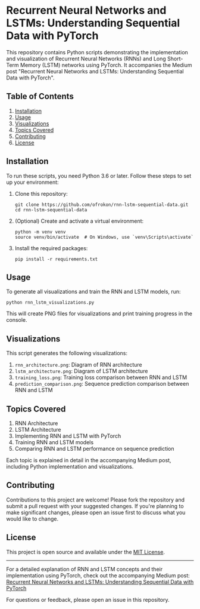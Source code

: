 # Recurrent Neural Networks and LSTMs: Understanding Sequential Data with PyTorch

This repository contains Python scripts demonstrating the implementation and visualization of Recurrent Neural Networks (RNNs) and Long Short-Term Memory (LSTM) networks using PyTorch. It accompanies the Medium post "Recurrent Neural Networks and LSTMs: Understanding Sequential Data with PyTorch".

## Table of Contents
1. [Installation](#installation)
2. [Usage](#usage)
3. [Visualizations](#visualizations)
4. [Topics Covered](#topics-covered)
5. [Contributing](#contributing)
6. [License](#license)

## Installation

To run these scripts, you need Python 3.6 or later. Follow these steps to set up your environment:

1. Clone this repository:
   ```
   git clone https://github.com/ofrokon/rnn-lstm-sequential-data.git
   cd rnn-lstm-sequential-data
   ```

2. (Optional) Create and activate a virtual environment:
   ```
   python -m venv venv
   source venv/bin/activate  # On Windows, use `venv\Scripts\activate`
   ```

3. Install the required packages:
   ```
   pip install -r requirements.txt
   ```

## Usage

To generate all visualizations and train the RNN and LSTM models, run:

```
python rnn_lstm_visualizations.py
```

This will create PNG files for visualizations and print training progress in the console.

## Visualizations

This script generates the following visualizations:

1. `rnn_architecture.png`: Diagram of RNN architecture
2. `lstm_architecture.png`: Diagram of LSTM architecture
3. `training_loss.png`: Training loss comparison between RNN and LSTM
4. `prediction_comparison.png`: Sequence prediction comparison between RNN and LSTM

## Topics Covered

1. RNN Architecture
2. LSTM Architecture
3. Implementing RNN and LSTM with PyTorch
4. Training RNN and LSTM models
5. Comparing RNN and LSTM performance on sequence prediction

Each topic is explained in detail in the accompanying Medium post, including Python implementation and visualizations.

## Contributing

Contributions to this project are welcome! Please fork the repository and submit a pull request with your suggested changes. If you're planning to make significant changes, please open an issue first to discuss what you would like to change.

## License

This project is open source and available under the [MIT License](LICENSE).

---

For a detailed explanation of RNN and LSTM concepts and their implementation using PyTorch, check out the accompanying Medium post: [Recurrent Neural Networks and LSTMs: Understanding Sequential Data with PyTorch](https://medium.com/@mroko001/rnns-and-lstms-understanding-sequential-data-with-pytorch-b8409e706f0c)

For questions or feedback, please open an issue in this repository.
